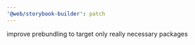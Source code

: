 ```yaml
---
'@web/storybook-builder': patch
---
```


improve prebundling to target only really necessary packages
